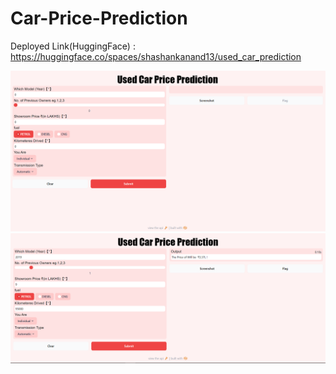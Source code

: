 # Car-Price-Prediction

 Deployed Link(HuggingFace) : https://huggingface.co/spaces/shashankanand13/used_car_prediction
 


<img src = "https://github.com/shashankanand13monu/Car-Selling-Prediction/blob/master/car_hug_dep.png">

<img src ="https://github.com/shashankanand13monu/Car-Selling-Prediction/blob/master/demo_car_dep.png">
